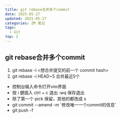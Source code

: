 ```yaml
---
title: git rebase合并多个commit 
date: 2025-05-27
updated: 2025-05-27
categories: ZM 笔记
tags:
  - Git
top: 2
---
```


## git rebase合并多个commit 

1. git rebase -i <想合并提交的前一个 commit hash>
2. git rebase -i HEAD~5 合并最近5个

- 控制台输入命令打开vim界面  
- 按 i 健插入  ctrl + c 退出  :wq 保存退出
- 除了第一个 pick 保留，其他的都改成 s
- git commit --amend -m '修改唯一一个commit的信息'
- git push -f
